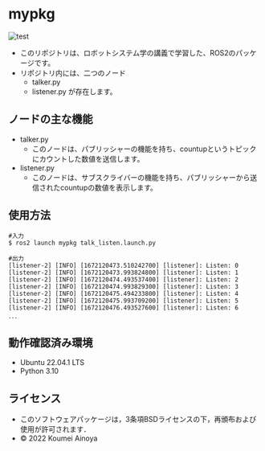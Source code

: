 # mypkg
![test](https://github.com/Kome-cyber/mypkg/actions/workflows/test.yml/badge.svg)
  * このリポジトリは、ロボットシステム学の講義で学習した、ROS2のパッケージです。
  * リポジトリ内には、二つのノード
    * talker.py
    * listener.py
が存在します。
    
## ノードの主な機能
  * talker.py
    * このノードは、パブリッシャーの機能を持ち、countupというトピックにカウントした数値を送信します。
  * listener.py
    * このノードは、サブスクライバーの機能を持ち、パブリッシャーから送信されたcountupの数値を表示します。
    
## 使用方法
```
#入力
$ ros2 launch mypkg talk_listen.launch.py

#出力
[listener-2] [INFO] [1672120473.510242700] [listener]: Listen: 0
[listener-2] [INFO] [1672120473.993824800] [listener]: Listen: 1
[listener-2] [INFO] [1672120474.493537400] [listener]: Listen: 2
[listener-2] [INFO] [1672120474.993829300] [listener]: Listen: 3
[listener-2] [INFO] [1672120475.494233800] [listener]: Listen: 4
[listener-2] [INFO] [1672120475.993709200] [listener]: Listen: 5
[listener-2] [INFO] [1672120476.493527600] [listener]: Listen: 6
．．．

```
## 動作確認済み環境
  * Ubuntu 22.04.1 LTS
  * Python 3.10

## ライセンス
 * このソフトウェアパッケージは，3条項BSDライセンスの下，再頒布および使用が許可されます．
 * © 2022 Koumei Ainoya

